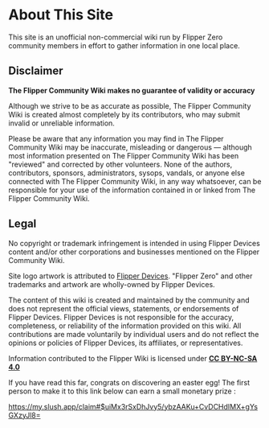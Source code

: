 # About This Site
This site is an unofficial non-commercial wiki run by Flipper Zero community members in effort to gather information in one local place.

## Disclaimer
**The Flipper Community Wiki makes no guarantee of validity or accuracy**

Although we strive to be as accurate as possible, The Flipper Community Wiki is created almost completely by its contributors, who may submit invalid or unreliable information.

Please be aware that any information you may find in The Flipper Community Wiki may be inaccurate, misleading or dangerous — although most information presented on The Flipper Community Wiki has been "reviewed" and corrected by other volunteers. None of the authors, contributors, sponsors, administrators, sysops, vandals, or anyone else connected with The Flipper Community Wiki, in any way whatsoever, can be responsible for your use of the information contained in or linked from The Flipper Community Wiki.

## Legal

No copyright or trademark infringement is intended in using Flipper Devices content and/or other corporations and businesses mentioned on the Flipper Community Wiki. 

Site logo artwork is attributed to [Flipper Devices](https://flipperdevices.com). "Flipper Zero" and other trademarks and artwork are wholly-owned by Flipper Devices. 

The content of this wiki is created and maintained by the community and does not represent the official views, statements, or endorsements of Flipper Devices. Flipper Devices is not responsible for the accuracy, completeness, or reliability of the information provided on this wiki. All contributions are made voluntarily by individual users and do not reflect the opinions or policies of Flipper Devices, its affiliates, or representatives.

Information contributed to the Flipper Wiki is licensed under [**CC BY-NC-SA 4.0**](https://creativecommons.org/licenses/by-nc-sa/4.0/?ref=chooser-v1)

If you have read this far, congrats on discovering an easter egg! The first person to make it to this link below can earn a small monetary prize :

https://my.slush.app/claim#$uiMx3rSxDhJvy5/ybzAAKu+CvDCHdIMX+gYsGXzyJl8=